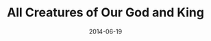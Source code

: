 ---
layout: music 
title: "All Creatures of Our God and King"
date: 2014-06-19 
description: "A twist on the classic hymn from the \"Meaning\" series."
audio: "http://s3.amazonaws.com/crossroads-media/media/legacy/mp3/All%20Creatures%20Of%20Our%20God%20And%20King.mp3"
audio-duration: "00:00"
src: "http://s3.amazonaws.com/crossroads-media/images/legacy/content/AllCreatures_small.jpg"
---